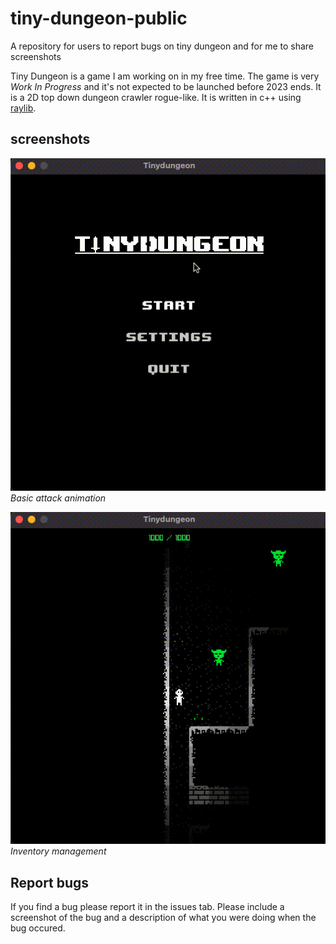 # tiny-dungeon-public
A repository for users to report bugs on tiny dungeon and for me to share screenshots

Tiny Dungeon is a game I am working on in my free time. The game is very _Work In Progress_ and it's not expected to be launched before 2023 ends. It is a 2D top down dungeon crawler rogue-like. It is written in c++ using  [raylib]((https://www.raylib.com/)).

## screenshots 

![PlayerAttackAnimation](./resources/PlayerAttackAnimation.gif)
_Basic attack animation_

![inventoryManagement](./resources/inventoryManagement.gif)
_Inventory management_

## Report bugs

If you find a bug please report it in the issues tab. Please include a screenshot of the bug and a description of what you were doing when the bug occured.